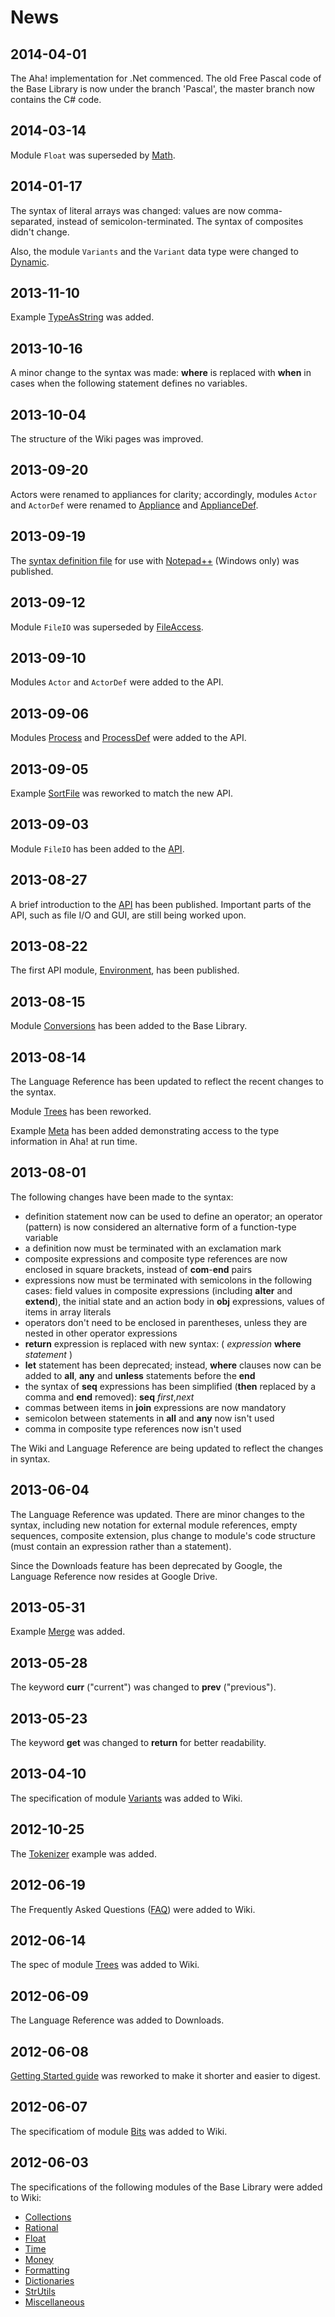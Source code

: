 # News #

## 2014-04-01 ##

The Aha! implementation for .Net commenced. The old Free Pascal code of the Base Library is now under the branch 'Pascal', the master branch now contains the C# code.

## 2014-03-14 ##

Module `Float` was superseded by [Math](Math.md).

## 2014-01-17 ##

The syntax of literal arrays was changed: values are now comma-separated, instead of semicolon-terminated. The syntax of composites didn't change.

Also, the module `Variants` and the `Variant` data type were changed to [Dynamic](Dynamic.md).

## 2013-11-10 ##

Example [TypeAsString](TypeAsString.md) was added.

## 2013-10-16 ##

A minor change to the syntax was made: **where** is replaced with **when** in cases when the following statement defines no variables.

## 2013-10-04 ##

The structure of the Wiki pages was improved.

## 2013-09-20 ##

Actors were renamed to appliances for clarity; accordingly, modules `Actor` and `ActorDef` were renamed to [Appliance](Appliance.md) and [ApplianceDef](ApplianceDef.md).

## 2013-09-19 ##

The [syntax definition file](https://drive.google.com/file/d/0B7s-cEATWx1nVzZVd1pKWWo2cXM/edit?usp=sharing) for use with [Notepad++](http://notepad-plus-plus.org/download) (Windows only) was published.

## 2013-09-12 ##

Module `FileIO` was superseded by [FileAccess](FileAccess.md).

## 2013-09-10 ##

Modules `Actor` and `ActorDef` were added to the API.

## 2013-09-06 ##

Modules [Process](Process.md) and [ProcessDef](ProcessDef.md) were added to the API.

## 2013-09-05 ##

Example [SortFile](SortFile.md) was reworked to match the new API.

## 2013-09-03 ##

Module `FileIO` has been added to the [API](API.md).

## 2013-08-27 ##

A brief introduction to the [API](API.md) has been published. Important parts of the API, such as file I/O and GUI, are still being worked upon.

## 2013-08-22 ##

The first API module, [Environment](Environment.md), has been published.

## 2013-08-15 ##

Module [Conversions](Conversions.md) has been added to the Base Library.

## 2013-08-14 ##

The Language Reference has been updated to reflect the recent changes to the syntax.

Module [Trees](Trees.md) has been reworked.

Example [Meta](Meta.md) has been added demonstrating access to the type information in Aha! at run time.

## 2013-08-01 ##

The following changes have been made to the syntax:

  * definition statement now can be used to define an operator; an operator (pattern) is now considered an alternative form of a function-type variable
  * a definition now must be terminated with an exclamation mark
  * composite expressions and composite type references are now enclosed in square brackets, instead of **com**-**end** pairs
  * expressions now must be terminated with semicolons in the following cases: field values in composite expressions (including **alter** and **extend**), the initial state and an action body in **obj** expressions, values of items in array literals
  * operators don't need to be enclosed in parentheses, unless they are nested in other operator expressions
  * **return** expression is replaced with new syntax: ( _expression_ **where** _statement_ )
  * **let** statement has been deprecated; instead, **where** clauses now can be added to **all**, **any** and **unless** statements before the **end**
  * the syntax of **seq** expressions has been simplified (**then** replaced by a comma and **end** removed): **seq** _first_,_next_
  * commas between items in **join** expressions are now mandatory
  * semicolon between statements in **all** and **any** now isn't used
  * comma in composite type references now isn't used

The Wiki and Language Reference are being updated to reflect the changes in syntax.

## 2013-06-04 ##

The Language Reference was updated. There are minor changes to the syntax, including new notation for external module references, empty sequences, composite extension, plus change to module's code structure (must contain an expression rather than a statement).

Since the Downloads feature has been deprecated by Google, the Language Reference now resides at Google Drive.

## 2013-05-31 ##

Example [Merge](Merge.md) was added.

## 2013-05-28 ##

The keyword **curr** ("current") was changed to **prev** ("previous").

## 2013-05-23 ##

The keyword **get** was changed to **return** for better readability.

## 2013-04-10 ##

The specification of module [Variants](Variants.md) was added to Wiki.

## 2012-10-25 ##

The [Tokenizer](Tokenizer.md) example was added.

## 2012-06-19 ##

The Frequently Asked Questions ([FAQ](FAQ.md)) were added to Wiki.

## 2012-06-14 ##

The spec of module [Trees](Trees.md) was added to Wiki.

## 2012-06-09 ##

The Language Reference was added to Downloads.

## 2012-06-08 ##

[Getting Started guide](GettingStarted.md) was reworked to make it shorter and easier to digest.

## 2012-06-07 ##

The specificatiom of module [Bits](Bits.md) was added to Wiki.

## 2012-06-03 ##

The specifications of the following modules of the Base Library were added to Wiki:
  * [Collections](Collections.md)
  * [Rational](Rational.md)
  * [Float](Float.md)
  * [Time](Time.md)
  * [Money](Money.md)
  * [Formatting](Formatting.md)
  * [Dictionaries](Dictionaries.md)
  * [StrUtils](StrUtils.md)
  * [Miscellaneous](Miscellaneous.md)
